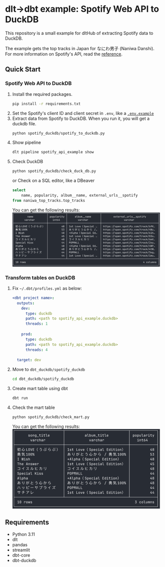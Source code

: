 # dlt→dbt example: Spotify Web API to DuckDB

This repository is a small example for dltHub of extracting Spotify data to DuckDB.

The example gets the top tracks in Japan for なにわ男子 (Naniwa Danshi). For more information on Spotify's API, read the [reference](https://developer.spotify.com/documentation/web-api/reference/get-an-artists-top-tracks).


## Quick Start
### Spotify Web API to DuckDB
1. Install the required packages.
    ```bash
    pip install -r requirements.txt
    ```
2. Set the Spotify's client ID and client secret in `.env`, like a [`.env.example`](spotify_duckdb/.env.example)
3. Extract data from Spotify to DuckDB. When you run it, you will get a duckdb file.
   ```bash
   python spotify_duckdb/spotify_to_duckdb.py
   ```
4. Show pipeline
   ```bash
   dlt pipeline spotify_api_example show
   ```
5. Check DuckDB
   ```bash
   python spotify_duckdb/check_duck_db.py
   ```
   or Check on a SQL editor, like a DBeaver
   ```sql
   select
       name, popularity, album__name, external_urls__spotify
   from naniwa_top_tracks.top_tracks
   ```
   You can get the following results:
   ![](./materials/duckdb_result_example.png)

### Transform tables on DuckDB
1. Fix `~/.dbt/profiles.yml` as below:
   ```yaml
   <dbt project name>:
     outputs:
       dev:
         type: duckdb
         path: <path to spotify_api_example.duckdb>
         threads: 1
   
       prod:
         type: duckdb
         path: <path to spotify_api_example.duckdb>
         threads: 4
   
     target: dev
   ```
2. Move to `dbt_duckdb/spotify_duckdb`
   ```bash
   cd dbt_duckdb/spotify_duckdb
   ```
3. Create mart table using dbt
   ```bash
   dbt run
   ```
4. Check the mart table
   ```bash
   python spotify_duckdb/check_mart.py
   ```
   You can get the following results:
   ![](./materials/dbt_mart_example.png)

## Requirements
- Python 3.11
- dlt
- pandas
- streamlit
- dbt-core
- dbt-duckdb
   